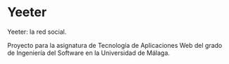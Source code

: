 # Yeeter

Yeeter: la red social.

Proyecto para la asignatura de Tecnología de Aplicaciones Web del grado de Ingeniería del Software en la Universidad de Málaga.
